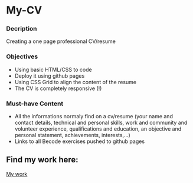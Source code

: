 # My-CV

### Decription
Creating a one page professional CV/resume 

### Objectives

- Using basic HTML/CSS to code
- Deploy it using github pages
- Using CSS Grid to align the content of the resume
- The CV is completely responsive (!)

### Must-have Content
- All the informations normaly find on a cv/resume
(your name and contact details, technical and personal skills, work and community and volunteer experience,
qualifications and education, an objective and personal statement, achievements, interests,...)
- Links to all Becode exercises pushed to github pages


## Find my work here:
 [My work](https://gemahonesta.github.io/My-cv/)


